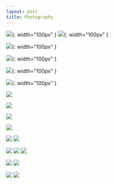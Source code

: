 ```yaml
---
layout: post
title: Photography
---
```


![](https://kyragunluk.github.io/images/flames.jpg){: width="100px" }
![](https://kyragunluk.github.io/images/port2.png){: width="100px" }









![](https://kyragunluk.github.io/images/print5.png){: width="100px" }








![](https://kyragunluk.github.io/images/print3.png){: width="100px" }








![](https://kyragunluk.github.io/images/print16.png){: width="100px" }








![](https://kyragunluk.github.io/images/print8.png){: width="100px" }









![](https://kyragunluk.github.io/images/print10.png)








![](https://kyragunluk.github.io/images/print17.png)









![](https://kyragunluk.github.io/images/print26.png)









![](https://kyragunluk.github.io/images/print27.png)








![](https://kyragunluk.github.io/images/port4.png)
![](https://kyragunluk.github.io/images/port7.png)








![](https://kyragunluk.github.io/images/rocks.png)
![](https://kyragunluk.github.io/images/tire.png)
![](https://kyragunluk.github.io/images/calmwater.png)









![](https://kyragunluk.github.io/images/port6.png)
![](https://kyragunluk.github.io/images/port9.png)








![](https://kyragunluk.github.io/images/port5.png)
![](https://kyragunluk.github.io/images/port8.png)
